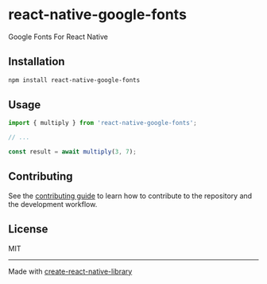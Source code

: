 # react-native-google-fonts

Google Fonts For React Native

## Installation

```sh
npm install react-native-google-fonts
```

## Usage

```js
import { multiply } from 'react-native-google-fonts';

// ...

const result = await multiply(3, 7);
```

## Contributing

See the [contributing guide](CONTRIBUTING.md) to learn how to contribute to the repository and the development workflow.

## License

MIT

---

Made with [create-react-native-library](https://github.com/callstack/react-native-builder-bob)

